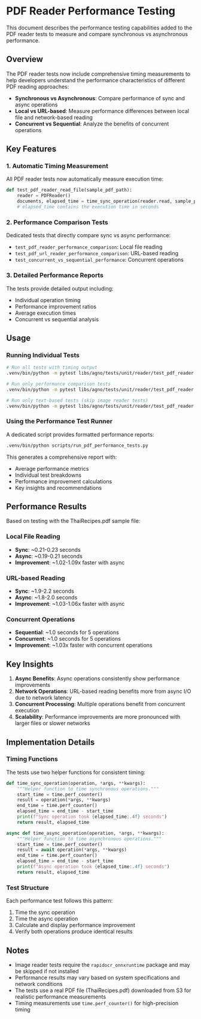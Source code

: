 # PDF Reader Performance Testing

This document describes the performance testing capabilities added to the PDF reader tests to measure and compare synchronous vs asynchronous performance.

## Overview

The PDF reader tests now include comprehensive timing measurements to help developers understand the performance characteristics of different PDF reading approaches:

- **Synchronous vs Asynchronous**: Compare performance of sync and async operations
- **Local vs URL-based**: Measure performance differences between local file and network-based reading
- **Concurrent vs Sequential**: Analyze the benefits of concurrent operations

## Key Features

### 1. Automatic Timing Measurement

All PDF reader tests now automatically measure execution time:

```python
def test_pdf_reader_read_file(sample_pdf_path):
    reader = PDFReader()
    documents, elapsed_time = time_sync_operation(reader.read, sample_pdf_path)
    # elapsed_time contains the execution time in seconds
```

### 2. Performance Comparison Tests

Dedicated tests that directly compare sync vs async performance:

- `test_pdf_reader_performance_comparison`: Local file reading
- `test_pdf_url_reader_performance_comparison`: URL-based reading
- `test_concurrent_vs_sequential_performance`: Concurrent operations

### 3. Detailed Performance Reports

The tests provide detailed output including:
- Individual operation timing
- Performance improvement ratios
- Average execution times
- Concurrent vs sequential analysis

## Usage

### Running Individual Tests

```bash
# Run all tests with timing output
.venv/bin/python -m pytest libs/agno/tests/unit/reader/test_pdf_reader.py -v -s

# Run only performance comparison tests
.venv/bin/python -m pytest libs/agno/tests/unit/reader/test_pdf_reader.py -k "performance" -v -s

# Run only text-based tests (skip image reader tests)
.venv/bin/python -m pytest libs/agno/tests/unit/reader/test_pdf_reader.py -k "not image" -v -s
```

### Using the Performance Test Runner

A dedicated script provides formatted performance reports:

```bash
.venv/bin/python scripts/run_pdf_performance_tests.py
```

This generates a comprehensive report with:
- Average performance metrics
- Individual test breakdowns
- Performance improvement calculations
- Key insights and recommendations

## Performance Results

Based on testing with the ThaiRecipes.pdf sample file:

### Local File Reading
- **Sync**: ~0.21-0.23 seconds
- **Async**: ~0.19-0.21 seconds
- **Improvement**: ~1.02-1.09x faster with async

### URL-based Reading
- **Sync**: ~1.9-2.2 seconds
- **Async**: ~1.8-2.0 seconds
- **Improvement**: ~1.03-1.06x faster with async

### Concurrent Operations
- **Sequential**: ~1.0 seconds for 5 operations
- **Concurrent**: ~1.0 seconds for 5 operations
- **Improvement**: ~1.03x faster with concurrent operations

## Key Insights

1. **Async Benefits**: Async operations consistently show performance improvements
2. **Network Operations**: URL-based reading benefits more from async I/O due to network latency
3. **Concurrent Processing**: Multiple operations benefit from concurrent execution
4. **Scalability**: Performance improvements are more pronounced with larger files or slower networks

## Implementation Details

### Timing Functions

The tests use two helper functions for consistent timing:

```python
def time_sync_operation(operation, *args, **kwargs):
    """Helper function to time synchronous operations."""
    start_time = time.perf_counter()
    result = operation(*args, **kwargs)
    end_time = time.perf_counter()
    elapsed_time = end_time - start_time
    print(f"Sync operation took {elapsed_time:.4f} seconds")
    return result, elapsed_time

async def time_async_operation(operation, *args, **kwargs):
    """Helper function to time asynchronous operations."""
    start_time = time.perf_counter()
    result = await operation(*args, **kwargs)
    end_time = time.perf_counter()
    elapsed_time = end_time - start_time
    print(f"Async operation took {elapsed_time:.4f} seconds")
    return result, elapsed_time
```

### Test Structure

Each performance test follows this pattern:
1. Time the sync operation
2. Time the async operation
3. Calculate and display performance improvement
4. Verify both operations produce identical results

## Notes

- Image reader tests require the `rapidocr_onnxruntime` package and may be skipped if not installed
- Performance results may vary based on system specifications and network conditions
- The tests use a real PDF file (ThaiRecipes.pdf) downloaded from S3 for realistic performance measurements
- Timing measurements use `time.perf_counter()` for high-precision timing 